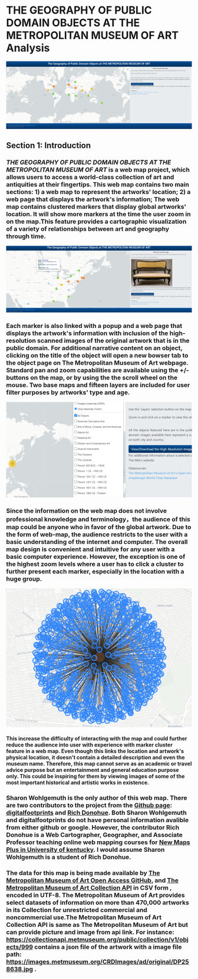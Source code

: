 # THE GEOGRAPHY OF PUBLIC DOMAIN OBJECTS AT THE METROPOLITAN MUSEUM OF ART Analysis
![](img/1.PNG)
## Section 1: Introduction
### <a herf=https://digitalfootprints.github.io/artmap/> *THE GEOGRAPHY OF PUBLIC DOMAIN OBJECTS AT THE METROPOLITAN MUSEUM OF ART* </a> is a web map project, which allows users to access a world-class collection of art and antiquities at their fingertips. This web map contains two main sections: 1) a web map to represent the artworks' location; 2) a web page that displays the artwork's information; The web map contains clustered markers that display global artworks' location. It will show more markers at the time the user zoom in on the map.This feature provides a cartographic visualization of a variety of relationships between art and geography through time.
![](img/2.PNG)
### Each marker is also linked with a popup and a web page that displays the artwork's information with inclusion of the high-resolution scanned images of the original artwork that is in the public domain. For additional narrative content on an object, clicking on the title of the object will open a new bowser tab to the object page on The Metropolitan Museum of Art webpage. Standard pan and zoom capabilities are available using the +/- buttons on the map, or by using the the scroll wheel on the mouse. Two base maps and fifteen layers are included for user filter purposes by artworks' type and age.
![](img/3.png)
### Since the information on the web map does not involve professional knowledge and terminology，the audience of this map could be anyone who in favor of the global artwork. Due to the form of web-map, the audience restricts to the user with a basic understanding of the internet and computer. The overall map design is convenient and intuitive for any user with a basic computer experience. However, the exception is one of the highest zoom levels where a user has to click a cluster to further present each marker, especially in the location with a huge group.
![](img/4.png)
#### This increase the difficulty of interacting with the map and could further reduce the audience into user with experience with marker cluster feature in a web map. Even though this links the location and artwork's physical location, it doesn't contain a detailed description and even the museum name. Therefore, this map cannot serve as an academic or travel advice purpose but an entertainment and general education purpose only. This could be inspiring for them by viewing images of some of the most important historical and artistic works in existence.  
### Sharon Wohlgemuth is the only author of this web map. There are two contributors to the project from the <a href=https://github.com/digitalfootprints/artmap>Github page</a>: <a href=https://github.com/digitalfootprints>digitalfootprints</a> and <a href=https://github.com/rgdonohue>Rich Donohue</a>. Both Sharon Wohlgemuth and digitalfootprints do not have personal information avalible from either github or google. However, the contributor Rich Donohue is a Web Cartographer, Geographer, and Associate Professor teaching online web mapping courses for <a href=https://geography.as.uky.edu/user/10576>New Maps Plus in University of kentucky</a>. I would assume Sharon Wohlgemuth is a student of Rich Donohue.
### The data for this map is being made available by <a href=https://github.com/metmuseum>The Metropolitan Museum of Art Open Access GitHub</a>, and <a href=https://metmuseum.github.io>The Metropolitan Museum of Art Collection API</a> in CSV form , encoded in UTF-8. The Metropolitan Museum of Art provides select datasets of information on more than 470,000 artworks in its Collection for unrestricted commercial and noncommercial use.The Metropolitan Museum of Art Collection API is same as The Metropolitan Museum of Art but can provide picture and image from api link. For instance: <a herf=https://collectionapi.metmuseum.org/public/collection/v1/objects/999> https://collectionapi.metmuseum.org/public/collection/v1/objects/999 </a> contains a json file of the artwork with a image file path: <a herf=https://images.metmuseum.org/CRDImages/ad/original/DP258638.jpg> https://images.metmuseum.org/CRDImages/ad/original/DP258638.jpg </a>.
